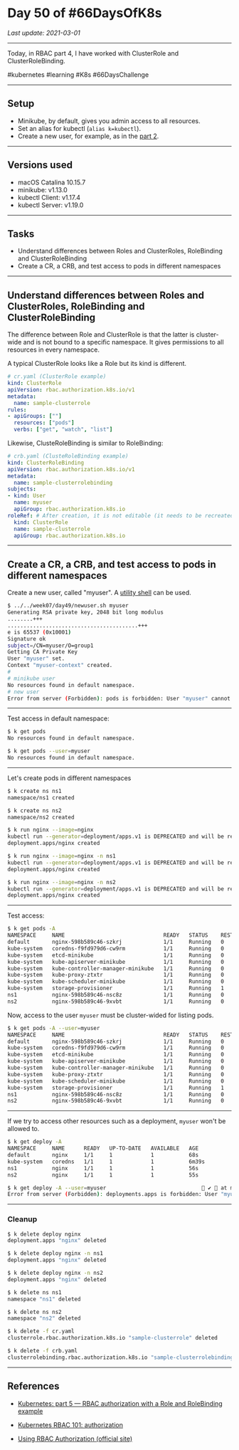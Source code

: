 # Day 50 of #66DaysOfK8s

_Last update: 2021-03-01_

---
Today, in RBAC part 4, I have worked with ClusterRole and ClusterRoleBinding.

#kubernetes #learning #K8s #66DaysChallenge

---

## Setup

* Minikube, by default, gives you admin access to all resources. 
* Set an alias for kubectl (```alias k=kubectl```).
* Create a new user, for example, as in the [part 2](../day48).

---

## Versions used

* macOS Catalina 10.15.7
* minikube: v1.13.0
* kubectl Client: v1.17.4
* kubectl Server: v1.19.0

---

## Tasks

* Understand differences between Roles and ClusterRoles, RoleBinding and ClusterRoleBinding
* Create a CR, a CRB, and test access to pods in different namespaces

---

## Understand differences between Roles and ClusterRoles, RoleBinding and ClusterRoleBinding

The difference between Role and ClusterRole is that the latter is cluster-wide and is not bound to a specific namespace. It gives permissions to all resources in every namespace.

A typical ClusterRole looks like a Role but its kind is different.

```yaml
# cr.yaml (ClusterRole example)
kind: ClusterRole
apiVersion: rbac.authorization.k8s.io/v1
metadata:
  name: sample-clusterrole
rules:
- apiGroups: [""]
  resources: ["pods"]
  verbs: ["get", "watch", "list"]
```

Likewise, ClusteRoleBinding is similar to RoleBinding:

```yaml
# crb.yaml (ClusteRoleBinding example)
kind: ClusterRoleBinding
apiVersion: rbac.authorization.k8s.io/v1
metadata:
  name: sample-clusterrolebinding
subjects:
- kind: User
  name: myuser
  apiGroup: rbac.authorization.k8s.io
roleRef: # After creation, it is not editable (it needs to be recreated)
  kind: ClusterRole
  name: sample-clusterrole
  apiGroup: rbac.authorization.k8s.io
```

---

## Create a CR, a CRB, and test access to pods in different namespaces

Create a new user, called "myuser". A [utility shell](../../week07/day49/newuser.sh) can be used. 

```bash
$ ../../week07/day49/newuser.sh myuser
Generating RSA private key, 2048 bit long modulus
........+++
.........................................+++
e is 65537 (0x10001)
Signature ok
subject=/CN=myuser/O=group1
Getting CA Private Key
User "myuser" set.
Context "myuser-context" created.
#
# minikube user
No resources found in default namespace.
# new user
Error from server (Forbidden): pods is forbidden: User "myuser" cannot list resource "pods" in API group "" in the namespace "default"
```

---

Test access in default namespace:

```bash
$ k get pods
No resources found in default namespace.
```

```bash
$ k get pods --user=myuser
No resources found in default namespace.
```

---

Let's create pods in different namespaces

```bash
$ k create ns ns1
namespace/ns1 created
```

```bash
$ k create ns ns2
namespace/ns2 created
```

```bash
$ k run nginx --image=nginx
kubectl run --generator=deployment/apps.v1 is DEPRECATED and will be removed in a future version. Use kubectl run --generator=run-pod/v1 or kubectl create instead.
deployment.apps/nginx created
```

```bash
$ k run nginx --image=nginx -n ns1
kubectl run --generator=deployment/apps.v1 is DEPRECATED and will be removed in a future version. Use kubectl run --generator=run-pod/v1 or kubectl create instead.
deployment.apps/nginx created
```

```bash
$ k run nginx --image=nginx -n ns2
kubectl run --generator=deployment/apps.v1 is DEPRECATED and will be removed in a future version. Use kubectl run --generator=run-pod/v1 or kubectl create instead.
deployment.apps/nginx created
```

---

Test access:

```bash
$ k get pods -A
NAMESPACE     NAME                               READY   STATUS    RESTARTS   AGE
default       nginx-598b589c46-szkrj             1/1     Running   0          46s
kube-system   coredns-f9fd979d6-cw9rm            1/1     Running   0          6m11s
kube-system   etcd-minikube                      1/1     Running   0          6m16s
kube-system   kube-apiserver-minikube            1/1     Running   0          6m16s
kube-system   kube-controller-manager-minikube   1/1     Running   0          6m16s
kube-system   kube-proxy-ztxtr                   1/1     Running   0          6m11s
kube-system   kube-scheduler-minikube            1/1     Running   0          6m16s
kube-system   storage-provisioner                1/1     Running   1          6m16s
ns1           nginx-598b589c46-nsc8z             1/1     Running   0          34s
ns2           nginx-598b589c46-9xvbt             1/1     Running   0          33s
```

Now, access to the user ```myuser``` must be cluster-wided for listing pods.

```bash
$ k get pods -A --user=myuser
NAMESPACE     NAME                               READY   STATUS    RESTARTS   AGE
default       nginx-598b589c46-szkrj             1/1     Running   0          46s
kube-system   coredns-f9fd979d6-cw9rm            1/1     Running   0          6m11s
kube-system   etcd-minikube                      1/1     Running   0          6m16s
kube-system   kube-apiserver-minikube            1/1     Running   0          6m16s
kube-system   kube-controller-manager-minikube   1/1     Running   0          6m16s
kube-system   kube-proxy-ztxtr                   1/1     Running   0          6m11s
kube-system   kube-scheduler-minikube            1/1     Running   0          6m16s
kube-system   storage-provisioner                1/1     Running   1          6m16s
ns1           nginx-598b589c46-nsc8z             1/1     Running   0          34s
ns2           nginx-598b589c46-9xvbt             1/1     Running   0          33s
```

---

If we try to access other resources such as a deployment, ```myuser``` won't be allowed to.

```bash
$ k get deploy -A
NAMESPACE     NAME      READY   UP-TO-DATE   AVAILABLE   AGE
default       nginx     1/1     1            1           68s
kube-system   coredns   1/1     1            1           6m39s
ns1           nginx     1/1     1            1           56s
ns2           nginx     1/1     1            1           55s
```

```bash
$ k get deploy -A --user=myuser                               ✔  at minikube ⎈  at 08:12:59 
Error from server (Forbidden): deployments.apps is forbidden: User "myuser" cannot list resource "deployments" in API group "apps" at the cluster scope
```

---

### Cleanup

```bash
$ k delete deploy nginx
deployment.apps "nginx" deleted
```

```bash
$ k delete deploy nginx -n ns1
deployment.apps "nginx" deleted
```

```bash
$ k delete deploy nginx -n ns2
deployment.apps "nginx" deleted
```

```bash
$ k delete ns ns1
namespace "ns1" deleted
```

```bash
$ k delete ns ns2
namespace "ns2" deleted
```

```bash
$ k delete -f cr.yaml
clusterrole.rbac.authorization.k8s.io "sample-clusterrole" deleted
```

```bash
$ k delete -f crb.yaml
clusterrolebinding.rbac.authorization.k8s.io "sample-clusterrolebinding" deleted
```

---

## References

* [Kubernetes: part 5 — RBAC authorization with a Role and RoleBinding example](https://itnext.io/kubernetes-part-5-rbac-authorization-with-a-role-and-rolebinding-example-765718e94f5a)

* [Kubernetes RBAC 101: authorization](https://www.cncf.io/blog/2020/08/28/kubernetes-rbac-101-authorization/)

* [Using RBAC Authorization (official site)](https://kubernetes.io/docs/reference/access-authn-authz/rbac/)

